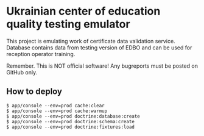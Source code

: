 Ukrainian center of education quality testing emulator
========================

This project is emulating work of certificate data validation service.
Database contains data from testing version of EDBO and can be used for reception operator training.

Remember. This is NOT official software!
Any bugreports must be posted on GitHub only.

## How to deploy ##

    $ app/console --env=prod cache:clear
    $ app/console --env=prod cache:warmup
    $ app/console --env=prod doctrine:database:create
    $ app/console --env=prod doctrine:schema:create
    $ app/console --env=prod doctrine:fixtures:load
